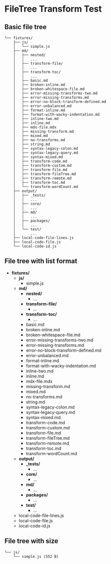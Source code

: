 # FileTree Transform Test

## Basic file tree

<!-- doc-gen fileTree src="../../fixtures" maxDepth=2 -->
```
└── fixtures/
    ├── js/
    │   └── simple.js
    ├── md/
    │   ├── nested/
    │   │   ...
    │   ├── transform-file/
    │   │   ...
    │   ├── transform-toc/
    │   │   ...
    │   ├── basic.md
    │   ├── broken-inline.md
    │   ├── broken-whitespace-file.md
    │   ├── error-missing-transforms-two.md
    │   ├── error-missing-transforms.md
    │   ├── error-no-block-transform-defined.md
    │   ├── error-unbalanced.md
    │   ├── format-inline.md
    │   ├── format-with-wacky-indentation.md
    │   ├── inline-two.md
    │   ├── inline.md
    │   ├── mdx-file.mdx
    │   ├── missing-transform.md
    │   ├── mixed.md
    │   ├── no-transforms.md
    │   ├── string.md
    │   ├── syntax-legacy-colon.md
    │   ├── syntax-legacy-query.md
    │   ├── syntax-mixed.md
    │   ├── transform-code.md
    │   ├── transform-custom.md
    │   ├── transform-file.md
    │   ├── transform-fileTree.md
    │   ├── transform-remote.md
    │   ├── transform-toc.md
    │   └── transform-wordCount.md
    ├── output/
    │   ├── _tests/
    │   │   ...
    │   ├── core/
    │   │   ...
    │   ├── md/
    │   │   ...
    │   ├── packages/
    │   │   ...
    │   └── test/
    │       ...
    ├── local-code-file-lines.js
    ├── local-code-file.js
    └── local-code-id.js
```
<!-- end-doc-gen -->

## File tree with list format

<!-- doc-gen fileTree src="../../fixtures" maxDepth=2 format="list" -->
- **fixtures/**
  - **js/**
    - simple.js
  - **md/**
    - **nested/**
      - ...
    - **transform-file/**
      - ...
    - **transform-toc/**
      - ...
    - basic.md
    - broken-inline.md
    - broken-whitespace-file.md
    - error-missing-transforms-two.md
    - error-missing-transforms.md
    - error-no-block-transform-defined.md
    - error-unbalanced.md
    - format-inline.md
    - format-with-wacky-indentation.md
    - inline-two.md
    - inline.md
    - mdx-file.mdx
    - missing-transform.md
    - mixed.md
    - no-transforms.md
    - string.md
    - syntax-legacy-colon.md
    - syntax-legacy-query.md
    - syntax-mixed.md
    - transform-code.md
    - transform-custom.md
    - transform-file.md
    - transform-fileTree.md
    - transform-remote.md
    - transform-toc.md
    - transform-wordCount.md
  - **output/**
    - **_tests/**
      - ...
    - **core/**
      - ...
    - **md/**
      - ...
    - **packages/**
      - ...
    - **test/**
      - ...
  - local-code-file-lines.js
  - local-code-file.js
  - local-code-id.js
<!-- end-doc-gen -->

## File tree with size

<!-- doc-gen fileTree src="../../fixtures/js" showSize=true -->
```
└── js/
    └── simple.js (552 B)
```
<!-- end-doc-gen -->